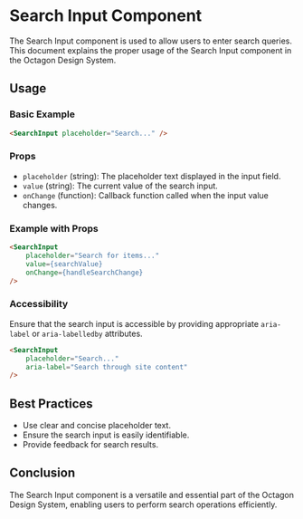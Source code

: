 # Search Input Component

The Search Input component is used to allow users to enter search queries. This document explains the proper usage of the Search Input component in the Octagon Design System.

## Usage

### Basic Example

```html
<SearchInput placeholder="Search..." />
```

### Props

- `placeholder` (string): The placeholder text displayed in the input field.
- `value` (string): The current value of the search input.
- `onChange` (function): Callback function called when the input value changes.

### Example with Props

```html
<SearchInput 
    placeholder="Search for items..." 
    value={searchValue} 
    onChange={handleSearchChange} 
/>
```

### Accessibility

Ensure that the search input is accessible by providing appropriate `aria-label` or `aria-labelledby` attributes.

```html
<SearchInput 
    placeholder="Search..." 
    aria-label="Search through site content" 
/>
```

## Best Practices

- Use clear and concise placeholder text.
- Ensure the search input is easily identifiable.
- Provide feedback for search results.

## Conclusion

The Search Input component is a versatile and essential part of the Octagon Design System, enabling users to perform search operations efficiently.
